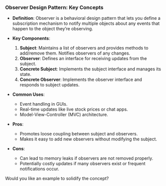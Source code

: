 ### Observer Design Pattern: Key Concepts

- **Definition**: Observer is a behavioral design pattern that lets you define a subscription mechanism to notify multiple objects about any events that happen to the object they’re observing.

- **Key Components**:
  1. **Subject**: Maintains a list of observers and provides methods to add/remove them. Notifies observers of any changes.
  2. **Observer**: Defines an interface for receiving updates from the subject.
  3. **Concrete Subject**: Implements the subject interface and manages its state.
  4. **Concrete Observer**: Implements the observer interface and responds to subject updates.

- **Common Uses**: 
  - Event handling in GUIs.
  - Real-time updates like live stock prices or chat apps.
  - Model-View-Controller (MVC) architecture.

- **Pros**:
  - Promotes loose coupling between subject and observers.
  - Makes it easy to add new observers without modifying the subject.

- **Cons**:
  - Can lead to memory leaks if observers are not removed properly.
  - Potentially costly updates if many observers exist or frequent notifications occur. 

Would you like an example to solidify the concept?